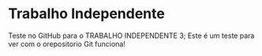 # Trabalho Independente

Teste no GitHub para o TRABALHO INDEPENDENTE 3;
 Este é um teste para ver com o orepositorio Git funciona!
